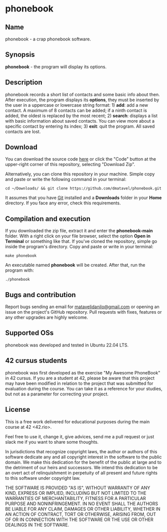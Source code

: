 
# phonebook

## Name

phonebook - a crap phonebook software.

## **Synopsis**

**phonebook** - the program will display its options.

## Description

phonebook records a short list of  contacts and some basic info about then. After execution, the program displays its **options**, they must be inserted by the user in a uppercase or lowercase string format: 1) **add**: add a new contact. A maximum of 8 contacts can be added; if a ninth contact is added, the oldest is replaced by the most recent; 2) **search**: displays a list with basic information about saved contacts. You can view more about a specific contact by entering its index; 3) **exit**: quit the program. All saved contacts are lost.

## **Download**

You can download the source code [here](https://github.com/dmatavel/phonebook/archive/refs/heads/main.zip) or click the "Code" button at the upper-right corner of this repository, selecting "Download Zip".

Alternatively, you can clone this repository in your machine. Simple copy and paste or write the following command in your terminal:

    cd ~/Downloads/ && git clone https://github.com/dmatavel/phonebook.git

It assumes that you have [Git](https://git-scm.com/) installed and a **Downloads** folder in your **Home** directory. If you face any error, check this requirements.

## Compilation and execution

If you downloaded the zip file, extract it and enter the **phonebook-main** folder. With a right click on your file browser, select the option **Open in Terminal** or something like that. If you've cloned the repository, simple go inside the program's directory. Copy and paste or write in your terminal:

    make phonebook

An executable named **phonebook** will be created. After that, run the program with:

    ./phonebook

## Bugs and contribution

Report bugs sending an email for matavelidanilo@gmail.com or opening an issue on the project's GitHub repository. Pull requests with fixes, features or any other upgrades are highly welcome.  

## Supported OSs

phonebook was developed and tested in Ubuntu 22.04 LTS. 

## 42 cursus students

phonebook was first developed as the exercise "My Awesome PhoneBook" in 42 cursus. If you are a student at 42, please be aware that this project may have been modified in relation to the project that was submitted for evaluation during the course. You can take it as a reference for your studies, but not as a parameter for correcting your project.

## License

This is a free work delivered for educational purposes during the main course
at 42 <42.rio>.

Feel free to use it, change it, give advices, send me a pull request or
just slack me if you want to share some thoughts.

In jurisdictions that recognize copyright laws, the author or authors
of this software dedicate any and all copyright interest in the
software to the public domain. We make this dedication for the benefit
of the public at large and to the detriment of our heirs and
successors. We intend this dedication to be an overt act of
relinquishment in perpetuity of all present and future rights to this
software under copyright law.

THE SOFTWARE IS PROVIDED "AS IS", WITHOUT WARRANTY OF ANY KIND,
EXPRESS OR IMPLIED, INCLUDING BUT NOT LIMITED TO THE WARRANTIES OF
MERCHANTABILITY, FITNESS FOR A PARTICULAR PURPOSE AND NONINFRINGEMENT.
IN NO EVENT SHALL THE AUTHORS BE LIABLE FOR ANY CLAIM, DAMAGES OR
OTHER LIABILITY, WHETHER IN AN ACTION OF CONTRACT, TORT OR OTHERWISE,
ARISING FROM, OUT OF OR IN CONNECTION WITH THE SOFTWARE OR THE USE OR
OTHER DEALINGS IN THE SOFTWARE.
